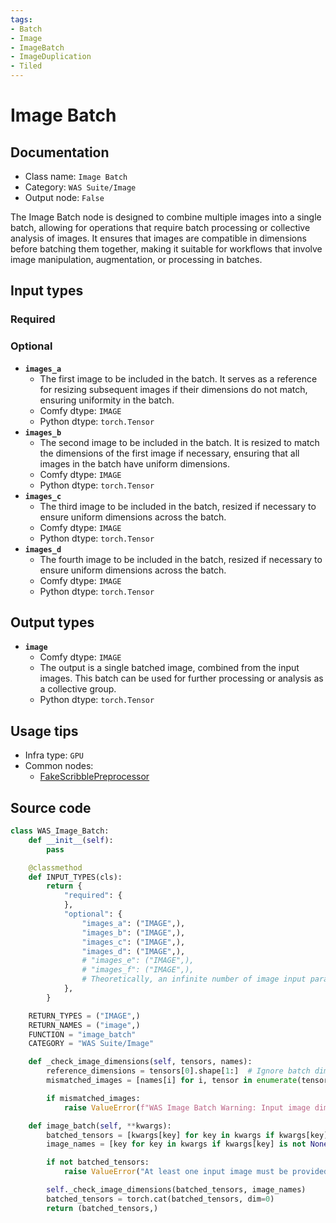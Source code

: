 ```yaml
---
tags:
- Batch
- Image
- ImageBatch
- ImageDuplication
- Tiled
---
```


# Image Batch
## Documentation
- Class name: `Image Batch`
- Category: `WAS Suite/Image`
- Output node: `False`

The Image Batch node is designed to combine multiple images into a single batch, allowing for operations that require batch processing or collective analysis of images. It ensures that images are compatible in dimensions before batching them together, making it suitable for workflows that involve image manipulation, augmentation, or processing in batches.
## Input types
### Required
### Optional
- **`images_a`**
    - The first image to be included in the batch. It serves as a reference for resizing subsequent images if their dimensions do not match, ensuring uniformity in the batch.
    - Comfy dtype: `IMAGE`
    - Python dtype: `torch.Tensor`
- **`images_b`**
    - The second image to be included in the batch. It is resized to match the dimensions of the first image if necessary, ensuring that all images in the batch have uniform dimensions.
    - Comfy dtype: `IMAGE`
    - Python dtype: `torch.Tensor`
- **`images_c`**
    - The third image to be included in the batch, resized if necessary to ensure uniform dimensions across the batch.
    - Comfy dtype: `IMAGE`
    - Python dtype: `torch.Tensor`
- **`images_d`**
    - The fourth image to be included in the batch, resized if necessary to ensure uniform dimensions across the batch.
    - Comfy dtype: `IMAGE`
    - Python dtype: `torch.Tensor`
## Output types
- **`image`**
    - Comfy dtype: `IMAGE`
    - The output is a single batched image, combined from the input images. This batch can be used for further processing or analysis as a collective group.
    - Python dtype: `torch.Tensor`
## Usage tips
- Infra type: `GPU`
- Common nodes:
    - [FakeScribblePreprocessor](../../comfyui_controlnet_aux/Nodes/FakeScribblePreprocessor.md)



## Source code
```python
class WAS_Image_Batch:
    def __init__(self):
        pass

    @classmethod
    def INPUT_TYPES(cls):
        return {
            "required": {
            },
            "optional": {
                "images_a": ("IMAGE",),
                "images_b": ("IMAGE",),
                "images_c": ("IMAGE",),
                "images_d": ("IMAGE",),
                # "images_e": ("IMAGE",),
                # "images_f": ("IMAGE",),
                # Theoretically, an infinite number of image input parameters can be added.
            },
        }

    RETURN_TYPES = ("IMAGE",)
    RETURN_NAMES = ("image",)
    FUNCTION = "image_batch"
    CATEGORY = "WAS Suite/Image"

    def _check_image_dimensions(self, tensors, names):
        reference_dimensions = tensors[0].shape[1:]  # Ignore batch dimension
        mismatched_images = [names[i] for i, tensor in enumerate(tensors) if tensor.shape[1:] != reference_dimensions]

        if mismatched_images:
            raise ValueError(f"WAS Image Batch Warning: Input image dimensions do not match for images: {mismatched_images}")

    def image_batch(self, **kwargs):
        batched_tensors = [kwargs[key] for key in kwargs if kwargs[key] is not None]
        image_names = [key for key in kwargs if kwargs[key] is not None]

        if not batched_tensors:
            raise ValueError("At least one input image must be provided.")

        self._check_image_dimensions(batched_tensors, image_names)
        batched_tensors = torch.cat(batched_tensors, dim=0)
        return (batched_tensors,)

```
